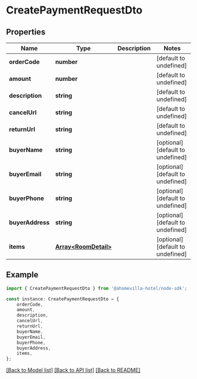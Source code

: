 # CreatePaymentRequestDto


## Properties

Name | Type | Description | Notes
------------ | ------------- | ------------- | -------------
**orderCode** | **number** |  | [default to undefined]
**amount** | **number** |  | [default to undefined]
**description** | **string** |  | [default to undefined]
**cancelUrl** | **string** |  | [default to undefined]
**returnUrl** | **string** |  | [default to undefined]
**buyerName** | **string** |  | [optional] [default to undefined]
**buyerEmail** | **string** |  | [optional] [default to undefined]
**buyerPhone** | **string** |  | [optional] [default to undefined]
**buyerAddress** | **string** |  | [optional] [default to undefined]
**items** | [**Array&lt;RoomDetail&gt;**](RoomDetail.md) |  | [optional] [default to undefined]

## Example

```typescript
import { CreatePaymentRequestDto } from '@ahomevilla-hotel/node-sdk';

const instance: CreatePaymentRequestDto = {
    orderCode,
    amount,
    description,
    cancelUrl,
    returnUrl,
    buyerName,
    buyerEmail,
    buyerPhone,
    buyerAddress,
    items,
};
```

[[Back to Model list]](../README.md#documentation-for-models) [[Back to API list]](../README.md#documentation-for-api-endpoints) [[Back to README]](../README.md)
